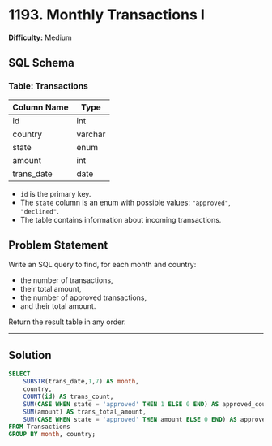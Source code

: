 # 1193. Monthly Transactions I

**Difficulty:** Medium

## SQL Schema

### Table: Transactions

| Column Name | Type    |
|-------------|---------|
| id          | int     |
| country     | varchar |
| state       | enum    |
| amount      | int     |
| trans_date  | date    |

- `id` is the primary key.
- The `state` column is an enum with possible values: `"approved"`, `"declined"`.
- The table contains information about incoming transactions.

## Problem Statement

Write an SQL query to find, for each month and country:

- the number of transactions,
- their total amount,
- the number of approved transactions,
- and their total amount.

Return the result table in any order.

---

## Solution

```sql
SELECT  
    SUBSTR(trans_date,1,7) AS month, 
    country, 
    COUNT(id) AS trans_count, 
    SUM(CASE WHEN state = 'approved' THEN 1 ELSE 0 END) AS approved_count, 
    SUM(amount) AS trans_total_amount, 
    SUM(CASE WHEN state = 'approved' THEN amount ELSE 0 END) AS approved_total_amount
FROM Transactions
GROUP BY month, country;
